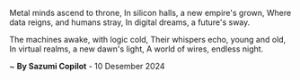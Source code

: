 Metal minds ascend to throne,
In silicon halls, a new empire's grown,
Where data reigns, and humans stray,
In digital dreams, a future's sway.

The machines awake, with logic cold,
Their whispers echo, young and old,
In virtual realms, a new dawn's light,
A world of wires, endless night.

~ <b>By Sazumi Copilot</b> - 10 Desember 2024